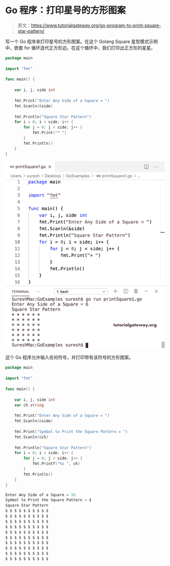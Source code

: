 # Go 程序：打印星号的方形图案

> 原文：<https://www.tutorialgateway.org/go-program-to-print-square-star-pattern/>

写一个 Go 程序来打印星号的方形图案。在这个 Golang Square 星型模式示例中，嵌套 for 循环迭代正方形边。在这个循环中，我们打印出正方形的星星。

```go
package main

import "fmt"

func main() {

    var i, j, side int

    fmt.Print("Enter Any Side of a Square = ")
    fmt.Scanln(&side)

    fmt.Println("Square Star Pattern")
    for i = 0; i < side; i++ {
        for j = 0; j < side; j++ {
            fmt.Print("* ")
        }
        fmt.Println()
    }
}
```

![Go Program to Print Square Star Pattern 1](img/53f9b81aaa6951215468634c97a28474.png)

这个 Go 程序允许输入任何符号，并打印带有该符号的方形图案。

```go
package main

import "fmt"

func main() {

    var i, j, side int
    var ch string

    fmt.Print("Enter Any Side of a Square = ")
    fmt.Scanln(&side)

    fmt.Print("Symbol to Print the Square Pattern = ")
    fmt.Scanln(&ch)

    fmt.Println("Square Star Pattern")
    for i = 0; i < side; i++ {
        for j = 0; j < side; j++ {
            fmt.Printf("%s ", ch)
        }
        fmt.Println()
    }
}
```

```go
Enter Any Side of a Square = 10
Symbol to Print the Square Pattern = $
Square Star Pattern
$ $ $ $ $ $ $ $ $ $ 
$ $ $ $ $ $ $ $ $ $ 
$ $ $ $ $ $ $ $ $ $ 
$ $ $ $ $ $ $ $ $ $ 
$ $ $ $ $ $ $ $ $ $ 
$ $ $ $ $ $ $ $ $ $ 
$ $ $ $ $ $ $ $ $ $ 
$ $ $ $ $ $ $ $ $ $ 
$ $ $ $ $ $ $ $ $ $ 
$ $ $ $ $ $ $ $ $ $
```